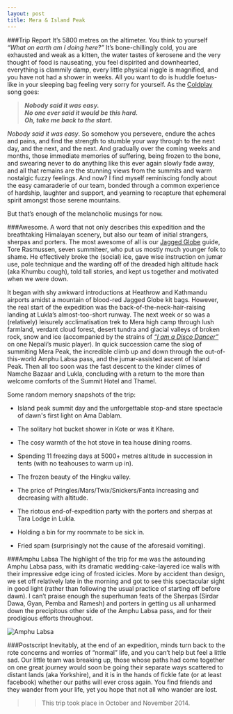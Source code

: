 ```yaml
---
layout: post
title: Mera & Island Peak
---
```

###Trip Report
It’s 5800 metres on the altimeter. You think to yourself _“What on earth am I doing here?”_ It’s bone-chillingly cold, you are exhausted and weak as a kitten, the water tastes of kerosene and the very thought of food is nauseating, you feel dispirited and downhearted, everything is clammily damp, every little physical niggle is magnified, and you have not had a shower in weeks.  All you want to do is huddle foetus-like in your sleeping bag feeling very sorry for yourself. As the [Coldplay](http://youtu.be/RB-RcX5DS5A) song goes: 
>_**Nobody said it was easy.  
No one ever said it would be this hard.  
Oh, take me back to the start.**_

_Nobody said it was easy_. So somehow you persevere, endure the aches and pains, and find the strength to stumble your way through to the next day, and the next, and the next. And gradually over the coming weeks and months, those immediate memories of suffering, being frozen to the bone, and swearing never to do anything like this ever again slowly fade away, and all that remains are the stunning views from the summits and warm nostalgic fuzzy feelings. And now? I find myself reminiscing fondly about the easy camaraderie of our team, bonded through a common experience of hardship, laughter and support, and yearning to recapture that ephemeral spirit amongst those serene mountains.

But that’s enough of the melancholic musings for now. 

###Awesome. 
A word that not only describes this expedition and the breathtaking Himalayan scenery, but also our team of initial strangers, sherpas and porters. The most awesome of all is our [Jagged Globe](http://www.jagged-globe.co.uk) guide, Tore Rasmussen, seven summiteer, who put us mostly much younger folk to shame. He effectively broke the (social) ice, gave wise instruction on jumar use, pole technique and the warding off of the dreaded high altitude hack (aka Khumbu cough), told tall stories, and kept us together and motivated when we were down.

It began with shy awkward introductions at Heathrow and Kathmandu airports amidst a mountain of blood-red Jagged Globe kit bags.  However, the real start of the expedition was the back-of-the-neck-hair-raising landing at Lukla’s almost-too-short runway. The next week or so was a (relatively) leisurely acclimatisation trek to Mera high camp through lush farmland, verdant cloud forest, desert tundra and glacial valleys of broken rock, snow and ice (accompanied by the strains of [_“I am a Disco Dancer”_](http://youtu.be/SBOVN9KPg7c) on one Nepali’s music player). In quick succession came the slog of summiting Mera Peak, the incredible climb up and down through the out-of-this-world Amphu Labsa pass, and the jumar-assisted ascent of Island Peak. Then all too soon was the fast descent to the kinder climes of Namche Bazaar and Lukla, concluding with a return to the more than welcome comforts of the Summit Hotel and Thamel.

Some random memory snapshots of the trip:  

* Island peak summit day and the unforgettable stop-and stare spectacle of dawn's first light on Ama Dablam.

* The solitary hot bucket shower in Kote or was it Khare.

* The cosy warmth of the hot stove in tea house dining rooms.

* Spending 11 freezing days at 5000+ metres altitude in succession in tents (with no teahouses to warm up in).

* The frozen beauty of the Hingku valley.

* The price of Pringles/Mars/Twix/Snickers/Fanta increasing and decreasing with altitude.

* The riotous end-of-expedition party with the porters and sherpas at Tara Lodge in Lukla.

* Holding a bin for my roommate to be sick in.

* Fried spam (surprisingly not the cause of the aforesaid vomiting).

###Amphu Labsa
The highlight of the trip for me was the astounding Amphu Labsa pass, with its dramatic wedding-cake-layered ice walls with their impressive edge icing of frosted icicles. More by accident than design, we set off relatively late in the morning and got to see this spectacular sight in good light (rather than following the usual practice of starting off before dawn). I can’t praise enough the superhuman feats of the Sherpas (Sirdar Dawa, Gyan, Pemba and Ramesh) and porters in getting us all unharmed down the precipitous other side of the Amphu Labsa pass, and for their prodigious efforts throughout.

![Amphu Labsa](http://wanderfar.co.uk/MeraIsland/Nepal-230.jpg "Amphu Labsa")

###Postscript
Inevitably, at the end of an expedition, minds turn back to the rote concerns and worries of “normal” life, and you can’t help but feel a little sad. Our little team was breaking up, those whose paths had come together on one great journey would soon be going their separate ways scattered to distant lands (aka Yorkshire), and it is in the hands of fickle fate (or at least facebook) whether our paths will ever cross again. You find friends and they wander from your life, yet you hope that not all who wander are lost.

>>This trip took place in October and November 2014.
